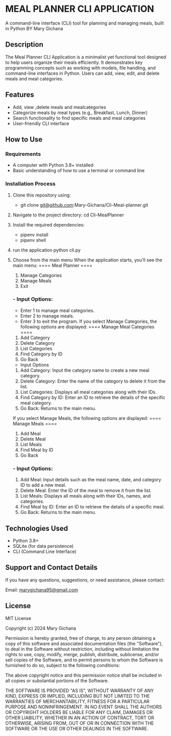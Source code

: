 # MEAL PLANNER CLI APPLICATION

A command-line interface (CLI) tool for planning and managing meals, built in Python
BY Mary Gichana

## Description

The Meal Planner CLI Application is a minimalist yet functional tool designed to help users organize their meals efficiently. It demonstrates key programming concepts such as working with models, file handling, and command-line interfaces in Python. Users can add, view, edit, and delete meals and meal categories.

## Features

- Add, view ,delete meals and mealcategories
- Categorize meals by meal types (e.g., Breakfast, Lunch, Dinner)
- Search functionality to find specific meals and meal categories
- User-friendly CLI interface

## How to Use

### Requirements

- A computer with Python 3.8+ installed
- Basic understanding of how to use a terminal or command line

### Installation Process

1. Clone this repository using:
   - git clone git@github.com:Mary-Gichana/Cli-Meal-planner.git
2. Navigate to the project directory:
   cd Cli-MealPlanner
3. Install the required dependencies:
   - pipenv install
   - pipenv shell
4. run the application
   python cli.py
5. Choose from the main menu
   When the application starts, you’ll see the main menu:
   ==== Meal Planner ====

   1. Manage Categories
   2. Manage Meals
   3. Exit

   ### - Input Options:

   - Enter 1 to manage meal categories.
   - Enter 2 to manage meals.
   - Enter 3 to exit the program.
     If you select Manage Categories, the following options are displayed:
     ==== Manage Meal Categories ====

   1. Add Category
   2. Delete Category
   3. List Categories
   4. Find Category by ID
   5. Go Back

   - Input Options

   1. Add Category:
      Input the category name to create a new meal category.
   2. Delete Category:
      Enter the name of the category to delete it from the list.
   3. List Categories:
      Displays all meal categories along with their IDs.
   4. Find Category by ID:
      Enter an ID to retrieve the details of the specific meal category.
   5. Go Back:
      Returns to the main menu.

   If you select Manage Meals, the following options are displayed:
   ==== Manage Meals ====

   1. Add Meal
   2. Delete Meal
   3. List Meals
   4. Find Meal by ID
   5. Go Back

   ### - Input Options:

   1. Add Meal:
      Input details such as the meal name, date, and category ID to add a new meal.
   2. Delete Meal:
      Enter the ID of the meal to remove it from the list.
   3. List Meals:
      Displays all meals along with their IDs, names, and categories.
   4. Find Meal by ID:
      Enter an ID to retrieve the details of a specific meal.
   5. Go Back:
      Returns to the main menu.

## Technologies Used

- Python 3.8+
- SQLite (for data persistence)
- CLI (Command Line Interface)

## Support and Contact Details

If you have any questions, suggestions, or need assistance, please contact:

Email: marygichana95@gmail.com

## License

MIT License

Copyright (c) 2024 Mary Gichana

Permission is hereby granted, free of charge, to any person obtaining a copy
of this software and associated documentation files (the "Software"), to deal
in the Software without restriction, including without limitation the rights
to use, copy, modify, merge, publish, distribute, sublicense, and/or sell
copies of the Software, and to permit persons to whom the Software is
furnished to do so, subject to the following conditions:

The above copyright notice and this permission notice shall be included in all
copies or substantial portions of the Software.

THE SOFTWARE IS PROVIDED "AS IS", WITHOUT WARRANTY OF ANY KIND, EXPRESS OR
IMPLIED, INCLUDING BUT NOT LIMITED TO THE WARRANTIES OF MERCHANTABILITY,
FITNESS FOR A PARTICULAR PURPOSE AND NONINFRINGEMENT. IN NO EVENT SHALL THE
AUTHORS OR COPYRIGHT HOLDERS BE LIABLE FOR ANY CLAIM, DAMAGES OR OTHER
LIABILITY, WHETHER IN AN ACTION OF CONTRACT, TORT OR OTHERWISE, ARISING FROM,
OUT OF OR IN CONNECTION WITH THE SOFTWARE OR THE USE OR OTHER DEALINGS IN THE
SOFTWARE.
